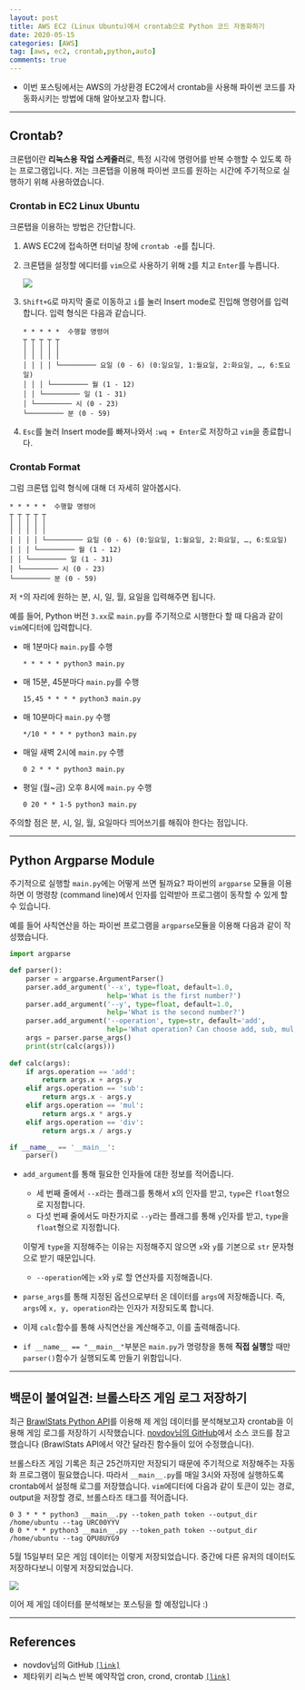 ```yaml
---
layout: post
title: AWS EC2 (Linux Ubuntu)에서 crontab으로 Python 코드 자동화하기
date: 2020-05-15
categories: [AWS]
tag: [aws, ec2, crontab,python,auto]
comments: true
---
```


* 이번 포스팅에서는 AWS의 가상환경 EC2에서 crontab을 사용해 파이썬 코드를 자동화시키는 방법에 대해 알아보고자 합니다.


---

## Crontab?

크론탭이란 **리눅스용 작업 스케줄러**로, 특정 시각에 명령어를 반복 수행할 수 있도록 하는 프로그램입니다. 
저는 크론탭을 이용해 파이썬 코드를 원하는 시간에 주기적으로 실행하기 위해 사용하였습니다.

### Crontab in EC2 Linux Ubuntu

크론탭을 이용하는 방법은 간단합니다.

1. AWS EC2에 접속하면 터미널 창에 `crontab -e`를 칩니다.
2. 크론탭을 설정할 에디터를 `vim`으로 사용하기 위해 `2`를 치고 `Enter`를 누릅니다.

    ![](../../images/crontab-1.png)

3. `Shift+G`로 마지막 줄로 이동하고 `i`를 눌러 Insert mode로 진입해 명령어를 입력합니다. 입력 형식은 다음과 같습니다.

    ```
    * * * * *  수행할 명령어
    ┬ ┬ ┬ ┬ ┬
    │ │ │ │ │
    │ │ │ │ │
    │ │ │ │ └───────── 요일 (0 - 6) (0:일요일, 1:월요일, 2:화요일, …, 6:토요일)
    │ │ │ └───────── 월 (1 - 12)
    │ │ └───────── 일 (1 - 31)
    │ └───────── 시 (0 - 23)
    └───────── 분 (0 - 59)
    ```

4. `Esc`를 눌러 Insert mode를 빠져나와서 `:wq + Enter`로 저장하고 `vim`을 종료합니다.



### Crontab Format

그럼 크론탭 입력 형식에 대해 더 자세히 알아봅시다.

```
* * * * *  수행할 명령어
┬ ┬ ┬ ┬ ┬
│ │ │ │ │
│ │ │ │ │
│ │ │ │ └───────── 요일 (0 - 6) (0:일요일, 1:월요일, 2:화요일, …, 6:토요일)
│ │ │ └───────── 월 (1 - 12)
│ │ └───────── 일 (1 - 31)
│ └───────── 시 (0 - 23)
└───────── 분 (0 - 59)
```

저 `*`의 자리에 원하는 분, 시, 일, 월, 요일을 입력해주면 됩니다.

예를 들어, Python 버전 `3.xx`로 `main.py`를 주기적으로 시행한다 할 때 다음과 같이 `vim`에디터에 입력합니다.

* 매 1분마다 `main.py`를 수행

  ```
  * * * * * python3 main.py
  ```

* 매 15분, 45분마다 `main.py`를 수행

  ```
  15,45 * * * * python3 main.py
  ```

* 매 10분마다 `main.py` 수행

  ```
  */10 * * * * python3 main.py
  ```

* 매일 새벽 2시에 `main.py` 수행

  ```
  0 2 * * * python3 main.py
  ```

* 평일 (월~금) 오후 8시에 `main.py` 수행 

  ```
  0 20 * * 1-5 python3 main.py
  ```

주의할 점은 분, 시, 일, 월, 요일마다 띄어쓰기를 해줘야 한다는 점입니다.


---
## Python Argparse Module


주기적으로 실행할 `main.py`에는 어떻게 쓰면 될까요? 파이썬의 `argparse` 모듈을 이용하면 이 명령창 (command line)에서 인자를 입력받아 프로그램이 동작할 수 있게 할 수 있습니다.

예를 들어 사칙연산을 하는 파이썬 프로그램을 `argparse`모듈을 이용해 다음과 같이 작성했습니다.

```python
import argparse

def parser():
    parser = argparse.ArgumentParser()
    parser.add_argument('--x', type=float, default=1.0,
                        help='What is the first number?')
    parser.add_argument('--y', type=float, default=1.0,
                        help='What is the second number?')
    parser.add_argument('--operation', type=str, default='add',
                        help='What operation? Can choose add, sub, mul, or div')
    args = parser.parse_args()
    print(str(calc(args)))
    
def calc(args):
    if args.operation == 'add':
        return args.x + args.y
    elif args.operation == 'sub':
        return args.x - args.y
    elif args.operation == 'mul':
        return args.x * args.y
    elif args.operation == 'div':
        return args.x / args.y

if __name__ == '__main__':
    parser()
```

* `add_argument`를 통해 필요한 인자들에 대한 정보를 적어줍니다.
  * 세 번째 줄에서 `--x`라는 플래그를 통해서 x의 인자를 받고, `type`은 `float`형으로 지정합니다.
  * 다섯 번째 줄에서도 마찬가지로 `--y`라는 플래그를 통해 `y`인자를 받고, `type`을 `float`형으로 지정합니다. 
  
  이렇게 `type`을 지정해주는 이유는 지정해주지 않으면 `x`와 `y`를 기본으로 `str` 문자형으로 받기 때문입니다.
  * `--operation`에는 `x`와 `y`로 할 연산자를 지정해줍니다.
* `parse_args`를 통해 지정된 옵션으로부터 온 데이터를 `args`에 저장해줍니다. 즉, `args`에 `x, y, operation`라는 인자가 저장되도록 합니다.
* 이제 `calc`함수를 통해 사칙연산을 계산해주고, 이를 출력해줍니다.
* `if __name__ == "__main__"`부분은 `main.py`가 명령창을 통해 **직접 실행**할 때만 `parser()`함수가 실행되도록 만들기 위함입니다.


---
## 백문이 불여일견: 브롤스타즈 게임 로그 저장하기


최근 [BrawlStats Python API](https://brawlstats.readthedocs.io/en/latest/api.html)를 이용해 제 게임 데이터를 분석해보고자 crontab을 이용해 게임 로그를 저장하기 시작했습니다.
[novdov님의 GitHub](https://github.com/novdov/brawlstars-analysis)에서 소스 코드를 참고했습니다 (BrawlStats API에서 약간 달라진 함수들이 있어 수정했습니다).

브롤스타즈 게임 기록은 최근 25건까지만 저장되기 때문에 주기적으로 저장해주는 자동화 프로그램이 필요했습니다.
따라서 `__main__.py`를 매일 3시와 자정에 실행하도록 crontab에서 설정해 로그를 저장했습니다. 
`vim`에디터에 다음과 같이 토큰이 있는 경로, output을 저장할 경로, 브롤스타즈 태그를 적어줍니다.

```
0 3 * * * python3 __main__.py --token_path token --output_dir /home/ubuntu --tag URC00YYV
0 0 * * * python3 __main__.py --token_path token --output_dir /home/ubuntu --tag QPU8UYG9
```

5월 15일부터 모은 게임 데이터는 이렇게 저장되었습니다. 중간에 다른 유저의 데이터도 저장하다보니 이렇게 저장되었습니다.

![](../../images/crontab-3.png)


이어 제 게임 데이터를 분석해보는 포스팅을 할 예정입니다 :)

----

## References
* novdov님의 GitHub [`[link]`](https://github.com/novdov/brawlstars-analysis)
* 제타위키 리눅스 반복 예약작업 cron, crond, crontab [`[link]`](https://zetawiki.com/wiki/%EB%A6%AC%EB%88%85%EC%8A%A4_%EB%B0%98%EB%B3%B5_%EC%98%88%EC%95%BD%EC%9E%91%EC%97%85_cron,_crond,_crontab)